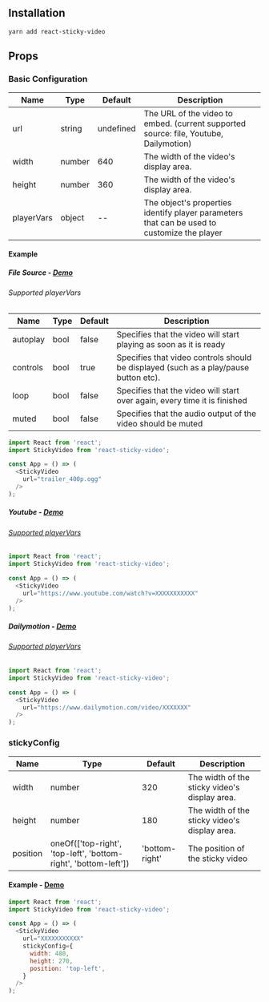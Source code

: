 ## Installation

```
yarn add react-sticky-video
```

## Props

### Basic Configuration

Name | Type | Default | Description
---- | ---- | ------- | -----------
url | string | undefined | The URL of the video to embed. (current supported source: file, Youtube, Dailymotion)
width | number | 640 | The width of the video's display area.
height | number | 360 | The width of the video's display area.
playerVars | object | -- | The object's properties identify player parameters that can be used to customize the player

#### Example

##### File Source - [Demo](http://kako0507.github.io/react-sticky-video/#service=file)

###### Supported playerVars

Name | Type | Default | Description
---- | ---- | ------- | -----------
autoplay | bool | false | Specifies that the video will start playing as soon as it is ready
controls | bool | true | Specifies that video controls should be displayed (such as a play/pause button etc).
loop | bool | false | Specifies that the video will start over again, every time it is finished
muted | bool | false | Specifies that the audio output of the video should be muted

```js
import React from 'react';
import StickyVideo from 'react-sticky-video';

const App = () => (
  <StickyVideo
    url="trailer_400p.ogg"
  />
);
```

##### Youtube - [Demo](http://kako0507.github.io/react-sticky-video/#service=youtube)

###### [Supported playerVars](https://developers.google.com/youtube/player_parameters)

```js
import React from 'react';
import StickyVideo from 'react-sticky-video';

const App = () => (
  <StickyVideo
    url="https://www.youtube.com/watch?v=XXXXXXXXXXX"
  />
);
```

##### Dailymotion - [Demo](http://kako0507.github.io/react-sticky-video/#service=dailymotion)

###### [Supported playerVars](https://developer.dailymotion.com/player/#player-parameters)

```js
import React from 'react';
import StickyVideo from 'react-sticky-video';

const App = () => (
  <StickyVideo
    url="https://www.dailymotion.com/video/XXXXXXX"
  />
);
```

### stickyConfig
Name | Type | Default | Description
---- | ---- | ------- | -----------
width | number | 320 | The width of the sticky video's display area.
height | number | 180 | The width of the sticky video's display area.
position | oneOf(\['top-right', 'top-left', 'bottom-right', 'bottom-left'\]) | 'bottom-right' | The position of the sticky video 

#### Example - [Demo](http://kako0507.github.io/react-sticky-video/#video=stickyConfig)

```js
import React from 'react';
import StickyVideo from 'react-sticky-video';

const App = () => (
  <StickyVideo
    url="XXXXXXXXXXX"
    stickyConfig={
      width: 480,
      height: 270,
      position: 'top-left',
    }
  />
);
```